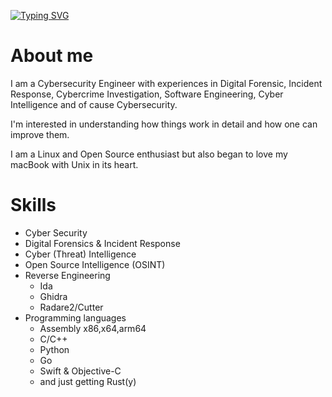 [![Typing SVG](https://readme-typing-svg.demolab.com/?font=Roboto&weight=700&size=32&pause=1000&color=74D6E1CF&background=000000&center=true&vCenter=true&multiline=true&width=768&height=128&lines=Hi,+I’m+@pydvlpr;I'm+a+Cyber+Security+Engineer)](https://git.io/typing-svg)

# About me
I am a Cybersecurity Engineer with experiences in Digital Forensic, Incident Response, Cybercrime Investigation, Software Engineering, Cyber Intelligence and of cause Cybersecurity.

I'm interested in understanding how things work in detail and how one can improve them. 

I am a Linux and Open Source enthusiast but also began to love my macBook with Unix in its heart.

# Skills
- Cyber Security
- Digital Forensics & Incident Response
- Cyber (Threat) Intelligence
- Open Source Intelligence (OSINT)
- Reverse Engineering
  - Ida
  - Ghidra
  - Radare2/Cutter
- Programming languages
  - Assembly x86,x64,arm64
  - C/C++
  - Python
  - Go
  - Swift & Objective-C
  - and just getting Rust(y)

<!---
pydvlpr/pydvlpr is a ✨ special ✨ repository because its `README.md` (this file) appears on your GitHub profile.
You can click the Preview link to take a look at your changes.
--->
